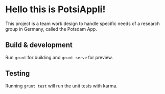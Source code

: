 # Hello this is PotsiAppli!

This project is a team work design to handle specific needs of a research group in Germany, called the Potsdam App.

## Build & development

Run `grunt` for building and `grunt serve` for preview.

## Testing

Running `grunt test` will run the unit tests with karma.
